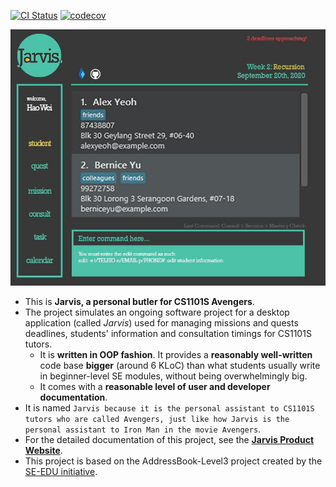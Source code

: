[![CI Status](https://github.com/se-edu/addressbook-level3/workflows/Java%20CI/badge.svg)](https://github.com/AY2021S1-CS2103T-W11-2/tp/actions)
[![codecov](https://codecov.io/gh/se-edu/addressbook-level3/branch/master/graph/badge.svg)](https://codecov.io/gh/AY2021S1-CS2103T-W11-2/tp)

![Ui](docs/images/Ui.png)

* This is **Jarvis, a personal butler for CS1101S Avengers**.<br>
* The project simulates an ongoing software project for a desktop application (called _Jarvis_) used for managing missions and quests deadlines, students' information and consultation timings for CS1101S tutors.
  * It is **written in OOP fashion**. It provides a **reasonably well-written** code base **bigger** (around 6 KLoC) than what students usually write in beginner-level SE modules, without being overwhelmingly big.
  * It comes with a **reasonable level of user and developer documentation**.
* It is named `Jarvis because it is the personal assistant to CS1101S tutors who are called Avengers, just like how Jarvis is the personal assistant to Iron Man in the movie Avengers`.
* For the detailed documentation of this project, see the **[Jarvis Product Website](https://ay2021s1-cs2103t-w11-2.github.io/tp/)**.
* This project is based on the AddressBook-Level3 project created by the [SE-EDU initiative](https://se-education.org).
